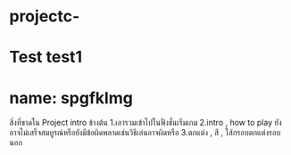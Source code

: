 # projectc-
# Test test1
# name: spgfklmg

สิ่งที่ขาดใน Project intro ข้างต้น
1.เอารวมเข้าไปในฟั่งชั่นเริ่มเกม
2.intro , how to play ยังอาจไม่เสร็จสมบูรณ์หรือยังมีข้อผิดพลาดเช่นวิธีเล่นอาจผิดหรือ 
3.ตกแต่ง , สี , ใส้กรอบตกแต่งรอบนอก
